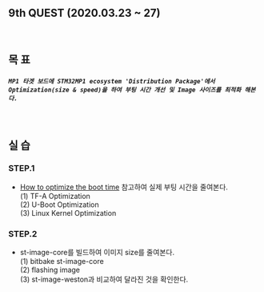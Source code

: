 ## 9th QUEST (2020.03.23 ~ 27)
<br/>

## 목 표
##### `MP1 타겟 보드에 STM32MP1 ecosystem 'Distribution Package'에서 Optimization(size & speed)을 하여 부팅 시간 개선 및 Image 사이즈를 최적화 해본다.`
<br/>

## 실 습
### STEP.1
+ [How to optimize the boot time](https://wiki.st.com/stm32mpu/wiki/How_to_optimize_the_boot_time) 참고하여 실제 부팅 시간을 줄여본다.<br/>
  (1) TF-A Optimization<br/>
  (2) U-Boot Optimization<br/>
  (3) Linux Kernel Optimization<br/>

### STEP.2
+ st-image-core를 빌드하여 이미지 size를 줄여본다.<br/>
  (1) bitbake st-image-core<br/>
  (2) flashing image<br/>
  (3) st-image-weston과 비교하여 달라진 것을 확인한다.<br/>
